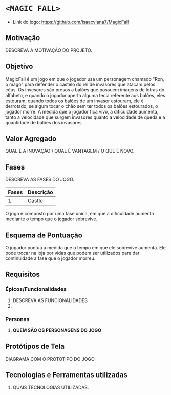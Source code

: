 # `<MAGIC FALL>`

* Link do jogo: https://github.com/isaacviana7/MagicFall

## Motivação

DESCREVA A MOTIVAÇÃO DO PROJETO.

## Objetivo

MagicFall é um jogo em que o jogador usa um personagem chamado "Ron, o mago" para defender o castelo do rei de invasores que atacam pelos céus. Os invesores são presos a balões que possuem imagens de letras do alfabeto, e quando o jogador aperta alguma tecla referente aos balões, eles estouram, quando todos os balões de um invasor estouram, ele é derrotado, se algum tocar o chão sem ter todos os balões estourados, o jogador morre. A medida que o jogador fica vivo, a dificuldade aumenta, tanto a velocidade que surgem invasores quanto a velocidade de queda e a quantidade  de balões dos invasores.

## Valor Agregado

QUAL É A INOVAÇÃO / QUAL É VANTAGEM / O QUE É NOVO.

## Fases

DESCREVA AS FASES DO JOGO.

| Fases | Descrição |
| ----- | ----------- |
| 1     |   Castle    |



O jogo é composto por uma fase única, em que a dificuldade aumenta mediante o tempo que o jogador sobrevive.

## Esquema de Pontuação

O jogador pontua a medida que o tempo em que ele sobrevive aumenta. Ele pode trocar na loja por vidas que podem ser utilizados para dar continuidade a fase que o jogador morreu.

## Requisitos

### Épicos/Funcionalidades

1. DESCREVA AS FUNCIONALIDADES
2. 

### Personas

1. **QUEM SÃO OS PERSONAGENS DO JOGO**

## Protótipos de Tela

DIAGRAMA COM O PROTOTIPO DO JOGO

## Tecnologias e Ferramentas utilizadas

1. QUAIS TECNOLOGIAS UTILIZADAS.
